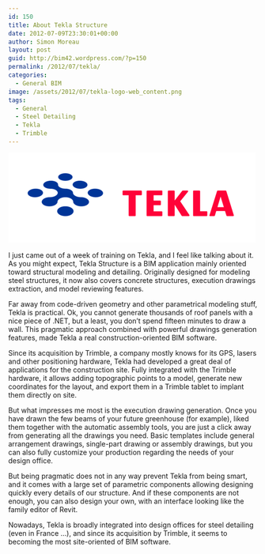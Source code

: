 ```yaml
---
id: 150
title: About Tekla Structure
date: 2012-07-09T23:30:01+00:00
author: Simon Moreau
layout: post
guid: http://bim42.wordpress.com/?p=150
permalink: /2012/07/tekla/
categories:
  - General BIM
image: /assets/2012/07/tekla-logo-web_content.png
tags:
  - General
  - Steel Detailing
  - Tekla
  - Trimble
---
```


![Tekla](/assets/2012/07/tekla-logo-web_content.png)

I just came out of a week of training on Tekla, and I feel like talking about it. As you might expect, Tekla Structure is a BIM application mainly oriented toward structural modeling and detailing. Originally designed for modeling steel structures, it now also covers concrete structures, execution drawings extraction, and model reviewing features.

Far away from code-driven geometry and other parametrical modeling stuff, Tekla is practical. Ok, you cannot generate thousands of roof panels with a nice piece of .NET, but a least, you don’t spend fifteen minutes to draw a wall. This pragmatic approach combined with powerful drawings generation features, made Tekla a real construction-oriented BIM software.

Since its acquisition by Trimble, a company mostly knows for its GPS, lasers and other positioning hardware, Tekla had developed a great deal of applications for the construction site. Fully integrated with the Trimble hardware, it allows adding topographic points to a model, generate new coordinates for the layout, and export them in a Trimble tablet to implant them directly on site.

But what impresses me most is the execution drawing generation. Once you have drawn the few beams of your future greenhouse (for example), liked them together with the automatic assembly tools, you are just a click away from generating all the drawings you need. Basic templates include general arrangement drawings, single-part drawing or assembly drawings, but you can also fully customize your production regarding the needs of your design office.

But being pragmatic does not in any way prevent Tekla from being smart, and it comes with a large set of parametric components allowing designing quickly every details of our structure. And if these components are not enough, you can also design your own, with an interface looking like the family editor of Revit.

Nowadays, Tekla is broadly integrated into design offices for steel detailing (even in France …), and since its acquisition by Trimble, it seems to becoming the most site-oriented of BIM software.